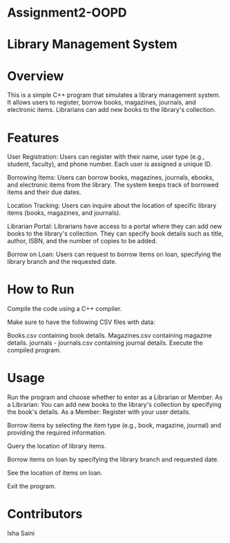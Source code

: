 # Assignment2-OOPD
# Library Management System
# Overview
This is a simple C++ program that simulates a library management system. It allows users to register, borrow books, magazines, journals, and electronic items. Librarians can add new books to the library's collection.

# Features
User Registration: Users can register with their name, user type (e.g., student, faculty), and phone number. Each user is assigned a unique ID.

Borrowing Items: Users can borrow books, magazines, journals, ebooks, and electronic items from the library. The system keeps track of borrowed items and their due dates.

Location Tracking: Users can inquire about the location of specific library items (books, magazines, and journals).

Librarian Portal: Librarians have access to a portal where they can add new books to the library's collection. They can specify book details such as title, author, ISBN, and the number of copies to be added.

Borrow on Loan: Users can request to borrow items on loan, specifying the library branch and the requested date.

# How to Run
Compile the code using a C++ compiler.

Make sure to have the following CSV files with data:

Books.csv containing book details.
Magazines.csv containing magazine details.
journals - journals.csv containing journal details.
Execute the compiled program.

# Usage
Run the program and choose whether to enter as a Librarian or Member.
As a Librarian:
You can add new books to the library's collection by specifying the book's details.
As a Member:
Register with your user details.

Borrow items by selecting the item type (e.g., book, magazine, journal) and providing the required information.

Query the location of library items.

Borrow items on loan by specifying the library branch and requested date.

See the location of items on loan.

Exit the program.

# Contributors
Isha Saini
